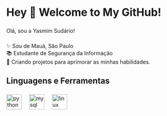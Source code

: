 <h1 align="left">Hey 👋 Welcome to My GitHub!</h1>

###

<p align="left">Olá, sou a Yasmim Sudário!</p>

###

<p align="left">✨ Sou de Mauá, São Paulo<br>📚 Estudante de Segurança da Informação<br>🎯 Criando projetos para aprimorar as minhas habilidades.</p>

###

<h2 align="left">Linguagens e Ferramentas</h2>

###

<div align="left">
  <img src="https://cdn.jsdelivr.net/gh/devicons/devicon/icons/python/python-original.svg" height="40" alt="python logo"  />
  <img width="12" />
  <img src="https://cdn.jsdelivr.net/gh/devicons/devicon/icons/mysql/mysql-original.svg" height="40" alt="mysql logo"  />
  <img width="12" />
  <img src="https://cdn.jsdelivr.net/gh/devicons/devicon/icons/linux/linux-original.svg" height="40" alt="linux logo"  />
</div>

###
